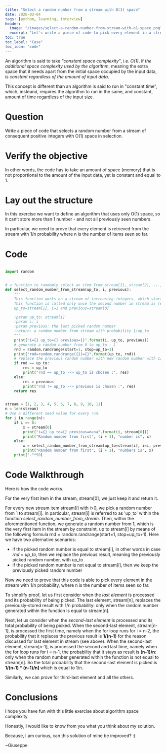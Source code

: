 ```yaml
---
title: "Select a random number from a stream with O(1) space"
date: 2020-03-04
tags: [python, learning, interview]
header:
  image: "/images/select-a-random-number-from-stream-with-o1-space.png"
  excerpt: "Let's write a piece of code to pick every element in a stream with 1/n probability, where n is the number of items seen so far."
toc: true
toc_label: "Case"
toc_icon: "code"
---
```


An algorithm is said to take *"constant space complexity"*, i.e. *O(1)*, if *the additional space complexity used by the algorithm*, meaning the extra space that it needs apart from the initial space occupied by the input data, *is constant regardless of the amount of input data*.

This concept is different than an algorithm is said to run in "constant time", which, insteand, requires the algorithm to run in the same, and constant, amount of time regardless of the input size.

# Question

Write a piece of code that selects a random number from a stream of consequent positive integers with O(1) space in selection.

# Verify the objective

In other words, the code has to take an amount of space (memory) that is not proportional to the amount of the input data, yet is constant and equal to 1.

# Lay out the structure

In this exercise we want to define an algorithm that uses only O(1) space, so it can’t store more than 1 number - and not all previously seen numbers.

In particular, we need to prove that every element is retrieved from the stream with 1/n probability where n is the number of items seen so far.

# Code

~~~python

import random


# a function to randomly select an item from stream[1], stream[2], ..., stream[i]
def select_random_number_from_stream(up_to, i, previous):
    """
    This function works on a stream of increasing integers, which starts from 1.
    This function is called only once the second number in stream is reached, meaning when
    up_to=stream[1], i=1 and previous=stream[0]

    :param up_to: stream[i]
    :param i: i
    :param previous: the last picked random number
    :return: a random number from stream with probability 1/up_to
    """
    print("i={} up_to={} previous={}".format(i, up_to, previous))
    # generate a random number from 0 to up_to - 1
    rnd = random.randrange(start=1, stop=up_to+1)
    print("rnd=random.randrange({})={}".format(up_to, rnd))
    # replace the previous random number with new random number with 1/up_to probability
    if rnd == up_to:
        res = up_to
        print("rnd == up_to --> up_to is chosen :", res)
    else:
        res = previous
        print("rnd != up_to --> previous is chosen :", res)
    return res


stream = [1, 2, 3, 4, 5, 6, 7, 8, 9, 10, 11]
n = len(stream)
# Use a different seed value for every run.
for i in range(n):
    if i == 0:
        x = stream[0]
        print("i={} up_to={} previous=nana".format(i, stream[0]))
        print("Random number from first", (i + 1), "number is", x)
    else:
        x = select_random_number_from_stream(up_to=stream[i], i=i, previous=x)
        print("Random number from first", (i + 1), "numbers is", x)
    print("-"*50)

~~~

# Code Walkthrough

Here is how the code works.

For the very first item in the stream, stream[0], we just keep it and return it.

For every new stream item stream[i] with i>0, we pick a random number from 1 to stream[i]. In particular, stream[i] is referred to as 'up_to' within the function *select_random_number_from_stream*.
Then, within the aforementioned function, we generate a random number from 1, which is the very first item in the stream by constraint, up to stream[i] by means of the following formula rnd = random.randrange(start=1, stop=up_to+1).
Here we have two alternative scenarios:
 - if the picked random number is equal to stream[i], in other words in case *rnd = up_to*, then we replace the previous result, meaning the previously picked random number, with up_to
 - if the picked random number is not equal to stream[i], then we keep the previously picked random number

Now we need to prove that this code is able to pick every element in the stream with 1/n probability, where n is the number of items seen so far.

To simplify proof, let us first consider when the *last element* is processed and its probability of being picked.
The last element, stream[n], replaces the previously-stored result with 1/n probability: only when the random number generated within the function is equal to stream[n].

Next, let us consider when the *second-last element* is processed and its total probability of being picked.
When the second-last element, stream[n-1], is processed the first time, namely when the for loop runs for i = n-2,
the probability that it replaces the previous result is **1/(n-1)** for the reason discussed for last element in stream (see above).
When the second-last element, stream[n-1], is processed the second and last time, namely when the for loop runs for i = n-1,
the probability that it stays as result is **(n-1)/n**: only when the random number generated within the function is not equal to stream[n].
So the total probability that the second-last element is picked is **1/(n-1) \* (n-1)/n]** which is equal to 1/n.

Similarly, we can prove for third-last element and all the others.

# Conclusions

I hope you have fun with this little exercise about algorithm space complexity.

Honestly, I would like to know from you what you think about my solution.

Because, I am curious, can this solution of mine be improved? :)

~Giuseppe

